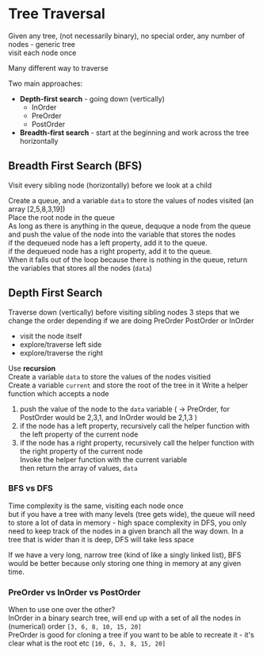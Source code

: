 # Tree Traversal
Given any tree, (not necessarily binary), no special order, any number of nodes - generic tree  
visit each node once

Many different way to traverse  

Two main approaches:
- __Depth-first search__ - going down (vertically)
  - InOrder
  - PreOrder
  - PostOrder
- __Breadth-first search__ - start at the beginning and work across the tree horizontally

## Breadth First Search (BFS)
Visit every sibling node (horizontally) before we look at a child

Create a queue, and a variable `data` to store the values of nodes visited (an array [2,5,8,3,19])  
Place the root node in the queue  
As long as there is anything in the queue, dequque a node from the queue and push the value of the node into the variable that stores the nodes  
if the dequeued node has a left property, add it to the queue.  
if the dequeued node has a right property, add it to the queue.  
When it falls out of the loop because there is nothing in the queue, return the variables that stores all the nodes (`data`)

## Depth First Search
Traverse down (vertically) before visiting sibling nodes
3 steps that we change the order depending if we are doing PreOrder PostOrder or InOrder

- visit the node itself
- explore/traverse left side
- explore/traverse the right

Use __recursion__  
Create a variable `data` to store the values of the nodes visitied  
Create a variable `current` and store the root of the tree in it
Write a helper function which accepts a node
1. push the value of the node to the `data` variable ( -> PreOrder, for PostOrder would be 2,3,1, and InOrder would be 2,1,3 )
2. if the node has a left property, recursively call the helper function with the left property of the current node
3. if the node has a right property, recursively call the helper function with the right property of the current node  
Invoke the helper function with the current variable  
then return the array of values, `data`


### BFS vs DFS
Time complexity is the same, visiting each node once  
but if you have a tree with many levels (tree gets wide), the queue will need to store a lot of data in memory - high space complexity
in DFS, you only need to keep track of the nodes in a given branch all the way down. In a tree that is wider than it is deep, DFS will take less space

If we have a very long, narrow tree (kind of like a singly linked list), BFS would be better because only storing one thing in memory at any given time.

### PreOrder vs InOrder vs PostOrder
When to use one over the other?  
InOrder in a binary search tree, will end up with a set of all the nodes in (numerical) order `[3, 6, 8, 10, 15, 20]`  
PreOrder is good for cloning a tree if you want to be able to recreate it - it's clear what is the root etc `[10, 6, 3, 8, 15, 20]`
